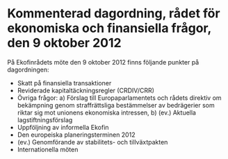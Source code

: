 # Kommenterad dagordning, rådet för ekonomiska och finansiella frågor, den 9 oktober 2012

På Ekofinrådets möte den 9 oktober 2012 finns följande punkter på dagordningen:

* Skatt på finansiella transaktioner
* Reviderade kapitaltäckningsregler (CRDIV/CRR)
* Övriga frågor: a) Förslag till Europaparlamentets och rådets direktiv om bekämpning genom straffrättsliga bestämmelser av bedrägerier som riktar sig mot unionens ekonomiska intressen, b) (ev.) Aktuella lagstiftningsförslag
* Uppföljning av informella Ekofin
* Den europeiska planeringsterminen 2012
* (ev.) Genomförande av stabilitets- och tillväxtpakten
* Internationella möten
